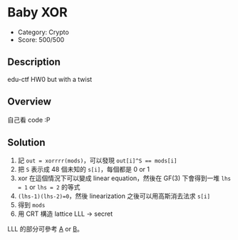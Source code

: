 # Baby XOR

* Category: Crypto
* Score: 500/500

## Description

edu-ctf HW0 but with a twist

## Overview

自己看 code :P

## Solution

1. 記 `out = xorrrr(mods)`，可以發現 `out[i]^S == mods[i]`
2. 把 `S` 表示成 48 個未知的 `s[i]`，每個都是 0 or 1
3. xor 在這個情況下可以變成 linear equation，然後在 GF(3) 下會得到一堆 `lhs = 1` or `lhs = 2` 的等式
4. `(lhs-1)(lhs-2)=0`，然後 linearization 之後可以用高斯消去法求 `s[i]`
5. 得到 `mods`
6. 用 CRT 構造 lattice LLL -> secret

LLL 的部分可參考 [A](https://users.monash.edu.au/~rste/MultCRT.pdf) or [B](https://mystiz.hk/posts/2021/2021-11-07-bsides-ahmedabad/#they-were-eleven)。
